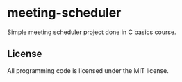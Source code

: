 <!--
SPDX-FileCopyrightText: 2022 Markus Murto (murtoM)

SPDX-License-Identifier: CC0-1.0
-->

# meeting-scheduler

Simple meeting scheduler project done in C basics course.

## License

All programming code is licensed under the MIT license.

